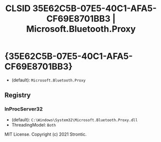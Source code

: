 ﻿---
title: "CLSID 35E62C5B-07E5-40C1-AFA5-CF69E8701BB3 | Microsoft.Bluetooth.Proxy"
excerpt: What is COM-Object CLSID 35E62C5B-07E5-40C1-AFA5-CF69E8701BB3?
---

# {35E62C5B-07E5-40C1-AFA5-CF69E8701BB3}

* (default): `Microsoft.Bluetooth.Proxy`

## Registry


### InProcServer32

* (default): `C:\Windows\System32\Microsoft.Bluetooth.Proxy.dll`
* ThreadingModel: `Both`

MIT License. Copyright (c) 2021 Strontic.


